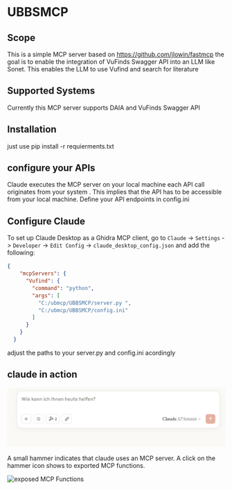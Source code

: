 # UBBSMCP



## Scope

This is a simple MCP server based on https://github.com/jlowin/fastmcp the goal is to enable the integration of VuFinds Swagger API into an LLM like Sonet.
This enables the LLM to use  Vufind and search for literature 

## Supported Systems

Currently this MCP server supports DAIA and VuFinds Swagger API

## Installation 

just use
pip install -r requierments.txt

## configure your APIs 

Claude executes the MCP server on your local machine each API call originates from your system . This implies that the API has to be accessible from your local machine. 
Define your API endpoints in config.ini

## Configure Claude

To set up Claude Desktop as a Ghidra MCP client, go to `Claude` -> `Settings` -> `Developer` -> `Edit Config` -> `claude_desktop_config.json` and add the following:

```json
{
    "mcpServers": {
      "Vufind": {
        "command": "python",
        "args": [
          "C:/ubmcp/UBBSMCP/server.py ",
          "C:/ubmcp/UBBSMCP/config.ini"
        ]
      }
    }
  }
```
adjust the paths to your server.py and config.ini acordingly

## claude in action


![claude on startup](images\claude_main.PNG)

A small hammer indicates that claude uses an MCP server. A click  on the hammer icon shows to exported MCP functions.

![exposed MCP Functions](\UBBSMCP\images\claude_main.PNG)
